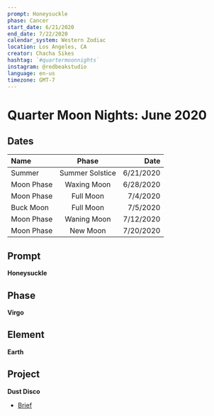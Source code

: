 ```yaml
---
prompt: Honeysuckle
phase: Cancer
start_date: 6/21/2020
end_date: 7/22/2020
calendar_system: Western Zodiac
location: Los Angeles, CA
creator: Chacha Sikes
hashtag: `#quartermoonnights`
instagram: @redbeakstudio
language: en-us
timezone: GMT-7
---
```

# Quarter Moon Nights: June 2020

## Dates
| Name        | Phase           |  Date         |
| :---------- | :-------------: | -----------:  |
| Summer      | Summer Solstice | 6/21/2020     |
| Moon Phase  | Waxing Moon     | 6/28/2020     |
| Moon Phase  | Full Moon       | 7/4/2020      |
| Buck Moon   | Full Moon       | 7/5/2020      |
| Moon Phase  | Waning Moon     | 7/12/2020     |
| Moon Phase  | New Moon        | 7/20/2020     |

## Prompt
**Honeysuckle**

## Phase
**Virgo**

## Element
**Earth**

## Project
**Dust Disco**

* [Brief](Brief.md)
